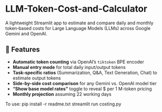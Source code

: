# LLM-Token-Cost-and-Calculator

A lightweight Streamlit app to estimate and compare daily and monthly token‐based costs for Large Language Models (LLMs) across Google Gemini and OpenAI.

## 🚀 Features

- **Automatic token counting** via OpenAI’s `tiktoken` BPE encoder  
- **Manual entry mode** for total daily input/output tokens  
- **Task-specific ratios** (Summarization, Q&A, Text Generation, Chat) to estimate output tokens  
- **Side-by-side cost comparison** for any Gemini vs. OpenAI model tier  
- **“Show base model rates”** toggle to reveal \$ per 1 M-token pricing  
- **Monthly projection** assuming 22 working days

To use: 
pip install -r readme.txt
streamlit run costing.py
